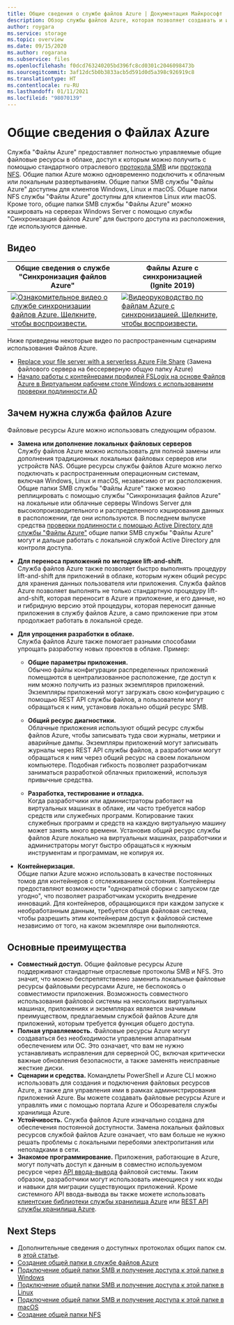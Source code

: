 ```yaml
---
title: Общие сведения о службе файлов Azure | Документация Майкрософт
description: Обзор службы файлов Azure, которая позволяет создавать и использовать общие сетевые ресурсы в облаке с помощью стандартного отраслевого протокола SMB.
author: roygara
ms.service: storage
ms.topic: overview
ms.date: 09/15/2020
ms.author: rogarana
ms.subservice: files
ms.openlocfilehash: f0dcd763240205bd396fc8cd0301c2046098473b
ms.sourcegitcommit: 3af12dc5b0b3833acb5d591d0d5a398c926919c8
ms.translationtype: HT
ms.contentlocale: ru-RU
ms.lasthandoff: 01/11/2021
ms.locfileid: "98070139"
---
```

# <a name="what-is-azure-files"></a>Общие сведения о Файлах Azure
Служба "Файлы Azure" предоставляет полностью управляемые общие файловые ресурсы в облаке, доступ к которым можно получить с помощью стандартного отраслевого [протокола SMB](/windows/win32/fileio/microsoft-smb-protocol-and-cifs-protocol-overview) или [протокола NFS](https://en.wikipedia.org/wiki/Network_File_System). Общие папки Azure можно одновременно подключить к облачным или локальным развертываниям. Общие папки SMB службы "Файлы Azure" доступны для клиентов Windows, Linux и macOS. Общие папки NFS службы "Файлы Azure" доступны для клиентов Linux или macOS. Кроме того, общие папки SMB службы "Файлы Azure" можно кэшировать на серверах Windows Server с помощью службы "Синхронизация файлов Azure" для быстрого доступа из расположения, где используются данные.

## <a name="videos"></a>Видео
| Общие сведения о службе "Синхронизация файлов Azure" | Файлы Azure с синхронизацией (Ignite 2019)  |
|-|-|
| [![Ознакомительное видео о службе синхронизации файлов Azure. Щелкните, чтобы воспроизвести.](./media/storage-files-introduction/azure-file-sync-video-snapshot.png)](https://www.youtube.com/watch?v=Zm2w8-TRn-o) | [![Видеоруководство по файлам Azure с синхронизацией. Щелкните, чтобы воспроизвести.](./media/storage-files-introduction/ignite-2018-video.png)](https://www.youtube.com/embed/6E2p28XwovU) |

Ниже приведены некоторые видео по распространенным сценариям использования Файлов Azure.
* [Replace your file server with a serverless Azure File Share](https://sec.ch9.ms/ch9/3358/0addac01-3606-4e30-ad7b-f195f3ab3358/ITOpsTalkAzureFiles_high.mp4) (Замена файлового сервера на бессерверную общую папку Azure)
* [Начало работы с контейнерами профилей FSLogix на основе Файлов Azure в Виртуальном рабочем столе Windows с использованием проверки подлинности AD](https://www.youtube.com/embed/9S5A1IJqfOQ)

## <a name="why-azure-files-is-useful"></a>Зачем нужна служба файлов Azure
Файловые ресурсы Azure можно использовать следующим образом.

* **Замена или дополнение локальных файловых серверов**  
    Службу файлов Azure можно использовать для полной замены или дополнения традиционных локальных файловых серверов или устройств NAS. Общие ресурсы службы файлов Azure можно легко подключать к распространенным операционным системам, включая Windows, Linux и macOS, независимо от их расположения. Общие папки SMB службы "Файлы Azure" также можно реплицировать с помощью службы "Синхронизация файлов Azure" на локальные или облачные серверы Windows Server для высокопроизводительного и распределенного кэширования данных в расположении, где они используются. В последнем выпуске средства [проверки подлинности с помощью Active Directory для службы "Файлы Azure"](storage-files-active-directory-overview.md) общие папки SMB службы "Файлы Azure" могут и дальше работать с локальной службой Active Directory для контроля доступа. 

* **Для переноса приложений по методике lift-and-shift.**  
    Служба файлов Azure также позволяет быстро выполнять процедуру lift-and-shift для приложений в облаке, которым нужен общий ресурс для хранения данных пользователя или приложения. Служба файлов Azure позволяет выполнять не только стандартную процедуру lift-and-shift, которая переносит в Azure и приложение, и его данные, но и гибридную версию этой процедуры, которая переносит данные приложения в службу файлов Azure, а само приложение при этом продолжает работать в локальной среде. 

* **Для упрощения разработки в облаке.**  
    Служба файлов Azure также помогает разными способами упрощать разработку новых проектов в облаке. Пример:
    * **Общие параметры приложения.**  
        Обычно файлы конфигурации распределенных приложений помещаются в централизованное расположение, где доступ к ним можно получить из разных экземпляров приложений. Экземпляры приложений могут загружать свою конфигурацию с помощью REST API службы файлов, а пользователи могут обращаться к ним, установив локально общий ресурс SMB.

    * **Общий ресурс диагностики.**  
        Облачные приложения используют общий ресурс службы файлов Azure, чтобы записывать туда свои журналы, метрики и аварийные дампы. Экземпляры приложений могут записывать журналы через REST API службы файлов, а разработчики могут обращаться к ним через общий ресурс на своем локальном компьютере. Подобная гибкость позволяет разработчикам заниматься разработкой облачных приложений, используя привычные средства.

    * **Разработка, тестирование и отладка.**  
        Когда разработчики или администраторы работают на виртуальных машинах в облаке, им часто требуется набор средств или служебных программ. Копирование таких служебных программ и средств на каждую виртуальную машину может занять много времени. Установив общий ресурс службы файлов Azure локально на виртуальных машинах, разработчики и администраторы могут быстро обращаться к нужным инструментам и программам, не копируя их.
* **Контейнеризация.**  
    Общие папки Azure можно использовать в качестве постоянных томов для контейнеров с отслеживанием состояния. Контейнеры предоставляют возможности "однократной сборки с запуском где угодно", что позволяет разработчикам ускорить внедрение инноваций. Для контейнеров, обращающихся при каждом запуске к необработанным данным, требуется общая файловая система, чтобы разрешить этим контейнерам доступ к файловой системе независимо от того, на каком экземпляре они выполняются.

## <a name="key-benefits"></a>Основные преимущества
* **Совместный доступ.** Общие файловые ресурсы Azure поддерживают стандартные отраслевые протоколы SMB и NFS. Это значит, что можно беспрепятственно заменить локальные файловые ресурсы файловыми ресурсами Azure, не беспокоясь о совместимости приложения. Возможность совместного использования файловой системы на нескольких виртуальных машинах, приложениях и экземплярах является значимым преимуществом, предлагаемым службой файлов Azure для приложений, которым требуется функция общего доступа. 
* **Полная управляемость.** Файловые ресурсы Azure могут создаваться без необходимости управления аппаратным обеспечением или ОС. Это означает, что вам не нужно устанавливать исправления для серверной ОС, включая критически важные обновления безопасности, а также заменять неисправные жесткие диски.
* **Сценарии и средства.** Командлеты PowerShell и Azure CLI можно использовать для создания и подключения файловых ресурсов Azure, а также для управления ими в рамках администрирования приложений Azure. Вы можете создавать файловые ресурсы Azure и управлять ими с помощью портала Azure и Обозревателя службы хранилища Azure. 
* **Устойчивость.** Служба файлов Azure изначально создана для обеспечения постоянной доступности. Замена локальных файловых ресурсов службой файлов Azure означает, что вам больше не нужно решать проблемы с локальными перебоями электропитания или неполадками в сети. 
* **Знакомое программирование.** Приложения, работающие в Azure, могут получать доступ к данным в совместно используемом ресурсе через [API ввода-вывода](/dotnet/api/system.io.file) файловой системы. Таким образом, разработчики могут использовать имеющиеся у них коды и навыки для миграции существующих приложений. Кроме системного API ввода-вывода вы также можете использовать [клиентские библиотеки службы хранилища Azure](/previous-versions/azure/dn261237(v=azure.100)) или [REST API службы хранилища Azure](/rest/api/storageservices/file-service-rest-api).

## <a name="next-steps"></a>Next Steps
* Дополнительные сведения о доступных протоколах общих папок см. в [этой статье](storage-files-compare-protocols.md).
* [Создание общей папки в службе файлов Azure](storage-how-to-create-file-share.md)
* [Подключение общей папки SMB и получение доступа к этой папке в Windows](storage-how-to-use-files-windows.md)
* [Подключение общей папки SMB и получение доступа к этой папке в Linux](storage-how-to-use-files-linux.md)
* [Подключение общей папки SMB и получение доступа к этой папке в macOS](storage-how-to-use-files-mac.md)
* [Создание общей папки NFS](storage-files-how-to-create-nfs-shares.md)

